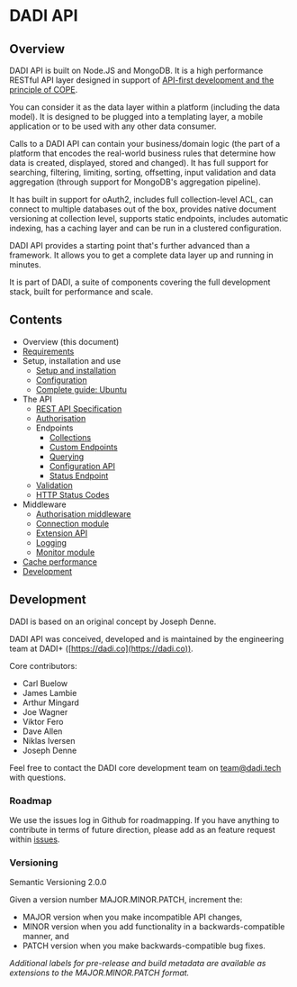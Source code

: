# DADI API

## Overview

DADI API is built on Node.JS and MongoDB. It is a high performance RESTful API layer designed in support of [API-first development and the principle of COPE](https://github.com/dadi/api/blob/docs/docs/apiFirst.md).

You can consider it as the data layer within a platform (including the data model). It is designed to be plugged into a templating layer, a mobile application or to be used with any other data consumer.

Calls to a DADI API can contain your business/domain logic (the part of a platform that encodes the real-world business rules that determine how data is created, displayed, stored and changed). It has full support for searching, filtering, limiting, sorting, offsetting, input validation and data aggregation (through support for MongoDB's aggregation pipeline).

It has built in support for oAuth2, includes full collection-level ACL, can connect to multiple databases out of the box, provides native document versioning at collection level, supports static endpoints, includes automatic indexing, has a caching layer and can be run in a clustered configuration.

DADI API provides a starting point that's further advanced than a framework. It allows you to get a complete data layer up and running in minutes.

It is part of DADI, a suite of components covering the full development stack, built for performance and scale.

## Contents

* Overview (this document)
* [Requirements](https://github.com/dadi/api/blob/docs/docs/requirements.md)
* Setup, installation and use
	* [Setup and installation](https://github.com/dadi/api/blob/docs/docs/setupAndInstallation.md)
	* [Configuration](https://github.com/dadi/api/blob/docs/docs/configuration.md)
	* [Complete guide: Ubuntu](https://github.com/dadi/api/blob/docs/docs/installGuide.ubuntu.md)
* The API
	* [REST API Specification](https://github.com/dadi/api/blob/docs/docs/restApiSpecification.md)
	* [Authorisation](https://github.com/dadi/api/blob/docs/docs/authorisation.md)
	* Endpoints
	  * [Collections](https://github.com/dadi/api/blob/docs/docs/endpointsCollections.md)
	  * [Custom Endpoints](https://github.com/dadi/api/blob/docs/docs/endpointsCustom.md)
	  * [Querying](https://github.com/dadi/api/blob/docs/docs/querying.md)
	  * [Configuration API](https://github.com/dadi/api/blob/docs/docs/configApi.md)
	  * [Status Endpoint](https://github.com/dadi/api/blob/docs/docs/status.md)
	* [Validation](https://github.com/dadi/api/blob/docs/docs/validation.md)
	* [HTTP Status Codes](https://github.com/dadi/api/blob/docs/docs/httpStatuses.md)
* Middleware
	* [Authorisation middleware](https://github.com/dadi/api/blob/docs/docs/authMiddleware.md)
	* [Connection module](https://github.com/dadi/api/blob/docs/docs/connectionModule.md)
	* [Extension API](https://github.com/dadi/api/blob/docs/docs/extensionApi.md)
	* [Logging](https://github.com/dadi/api/blob/docs/docs/logging.md)
	* [Monitor module](https://github.com/dadi/api/blob/docs/docs/monitorModule.md)
* [Cache performance](https://github.com/dadi/api/blob/docs/docs/cachePerformance.md)
* [Development](https://github.com/dadi/api/blob/docs/docs/development.md)

## Development

DADI is based on an original concept by Joseph Denne.

DADI API was conceived, developed and is maintained by the engineering team at DADI+ ([https://dadi.co](https://dadi.co)).

Core contributors:

* Carl Buelow
* James Lambie
* Arthur Mingard
* Joe Wagner
* Viktor Fero
* Dave Allen
* Niklas Iversen
* Joseph Denne

Feel free to contact the DADI core development team on team@dadi.tech with questions.

### Roadmap

We use the issues log in Github for roadmapping. If you have anything to contribute in terms of future direction, please add as an feature request within [issues](https://github.com/dadi/api/issues).

### Versioning

Semantic Versioning 2.0.0

Given a version number MAJOR.MINOR.PATCH, increment the:

* MAJOR version when you make incompatible API changes,
* MINOR version when you add functionality in a backwards-compatible manner, and
* PATCH version when you make backwards-compatible bug fixes.

_Additional labels for pre-release and build metadata are available as extensions to the MAJOR.MINOR.PATCH format._